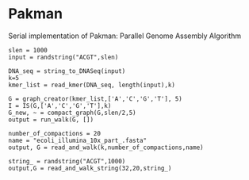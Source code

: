 # Pakman
Serial implementation of Pakman: Parallel Genome Assembly Algorithm


```
slen = 1000
input = randstring("ACGT",slen)

DNA_seq = string_to_DNASeq(input)
k=5
kmer_list = read_kmer(DNA_seq, length(input),k)

G = graph_creator(kmer_list,['A','C','G','T'], 5)
I = IS(G,['A','C','G','T'],k)
G_new, ~ = compact_graph(G,slen/2,5)
output = run_walk(G, [])

number_of_compactions = 20
name = "ecoli_illumina_10x_part_.fasta"
output, G = read_and_walk(k,number_of_compactions,name)

string_ = randstring("ACGT",1000)
output,G = read_and_walk_string(32,20,string_)
```
